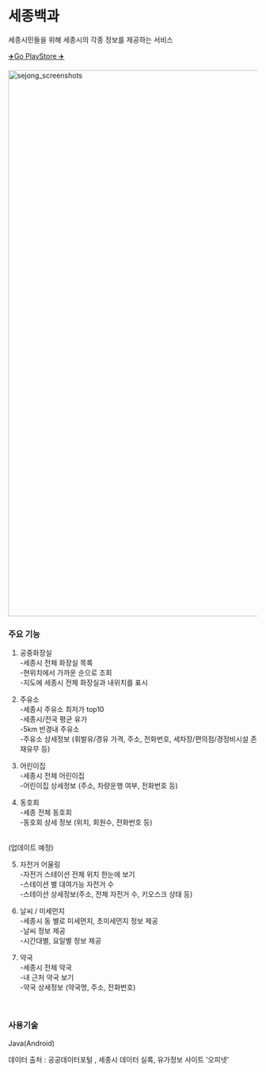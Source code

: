 # 세종백과
세종시민들을 위해 세종시의 각종 정보를 제공하는 서비스 

[✈️Go PlayStore ✈️](https://play.google.com/store/apps/details?id=com.god.parktaeim.all_about_sejong)

<img width="1102" alt="sejong_screenshots" src="https://user-images.githubusercontent.com/23738063/45251042-8eebcc00-b37a-11e8-97a3-603641ce8b1d.png">

### 주요 기능
1. 공중화장실       
-세종시 전체 화장실 목록     
-현위치에서 가까운 순으로 조회        
-지도에 세종시 전체 화장실과 내위치를 표시       


2) 주유소      
-세종시 주유소 최저가 top10      
-세종시/전국 평균 유가     
-5km 반경내 주유소    
-주유소 상세정보 (휘발유/경유 가격, 주소, 전화번호, 세차장/편의점/경정비시설 존재유무 등)     


3) 어린이집    
-세종시 전체 어린이집      
-어린이집 상세정보 (주소, 차량운행 여부, 전화번호 등)     


4) 동호회   
-세종 전체 동호회     
-동호회 상세 정보 (위치, 회원수, 전화번호 등)     

</br>
    (업데이트 예정)

5) 자전거 어울링      
-자전거 스테이션 전체 위치 한눈에 보기       
-스테이션 별 대여가능 자전거 수       
-스테이션 상세정보(주소, 전체 자전거 수, 키오스크 상태 등)    

6) 날씨 / 미세먼지     
-세종시 동 별로 미세먼지, 초미세먼지 정보 제공    
-날씨 정보 제공     
-시간대별, 요일별 정보 제공

7) 약국    
-세종시 전체 약국    
-내 근처 약국 보기     
-약국 상세정보 (약국명, 주소, 전화번호)

</br>

### 사용기술
Java(Android)

데이터 출처 : 공공데이터포털 , 세종시 데이터 실록, 유가정보 사이트 '오피넷' 

